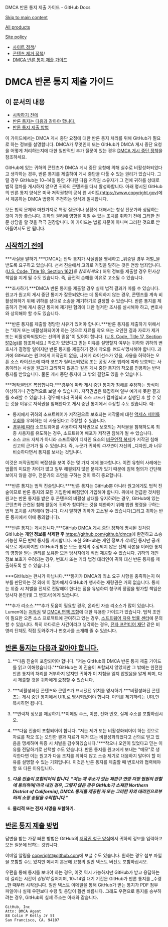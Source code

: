 DMCA 반론 통지 제출 가이드 - GitHub Docs

[Skip to main content](#main-content)

[All products](/ko)

[Site policy](/site-policy)

* [사이트 정책](/ko/site-policy)/
* [콘텐츠 제거 정책](/ko/site-policy/content-removal-policies)/
* [DMCA 반론 통지 제출 가이드](/ko/site-policy/content-removal-policies/guide-to-submitting-a-dmca-counter-notice)

DMCA 반론 통지 제출 가이드
==========

이 문서의 내용
----------

* [시작하기 전에](#before-you-start)
* [반론 통지는 다음과 같아야 합니다.](#your-counter-notice-must)
* [반론 통지 제출 방법](#how-to-submit-your-counter-notice)

이 가이드에서는 DMCA 게시 중단 요청에 대한 반론 통지 처리를 위해 GitHub가 필요로 하는 정보를 설명합니다. DMCA가 무엇인지 또는 GitHub가 DMCA 게시 중단 요청을 어떻게 처리하는지에 대한 일반적인 추가 질문이 있는 경우 [DMCA 게시 중단 정책](/ko/site-policy/content-removal-policies/dmca-takedown-policy)을 참조하세요.

GitHub에 있는 귀하의 콘텐츠가 DMCA 게시 중단 요청에 의해 실수로 비활성화되었다고 생각하는 경우, 반론 통지를 제출하여 게시 중단을 다툴 수 있는 권리가 있습니다. 그럴 경우 GitHub는 10\~14일 동안 기다린 다음 저작권 소유자가 그 전에 귀하를 상대로 법적 절차를 개시하지 않으면 귀하의 콘텐츠를 다시 활성화합니다. 아래 명시된 GitHub의 반론 통지 양식은 미국 저작권청의 공식 웹 사이트(<https://www.copyright.gov>)에서 제공하는 DMCA 법령이 추천하는 양식과 일치합니다.

모든 법적 문제와 마찬가지로 특정 질문이나 상황에 대해서는 항상 전문가와 상담하는 것이 가장 좋습니다. 귀하의 권리에 영향을 미칠 수 있는 조치를 취하기 전에 그러한 전문 상담을 할 것을 적극 권장합니다. 이 가이드는 법률 자문이 아니며 그러한 것으로 받아들여서도 안 됩니다.

[시작하기 전에](#before-you-start)
----------

***사실을 말하기.***DMCA는 반박 통지가 사실임을 맹세하고 \_위증일 경우 처벌\_을 받도록 요구하고 있습니다. 선서 진술에서 고의로 거짓을 말하는 것은 연방 범죄입니다. ([U.S. Code, Title 18, Section 1621](https://www.gpo.gov/fdsys/pkg/USCODE-2011-title18/html/USCODE-2011-title18-partI-chap79-sec1621.htm)*을 참조하세요.*) 허위 정보를 제출할 경우 민사상 책임을 지게 될 수도 있습니다. 즉, 금전적 손해를 이유로 고소될 수 있습니다.

***조사하기.***DMCA 반론 통지를 제출할 경우 실제 법적 결과가 따를 수 있습니다. 원고가 원고의 게시 중단 통지가 잘못되었다는 데 동의하지 않는 경우, 콘텐츠를 계속 비활성화하기 위해 귀하를 상대로 소송을 제기하기로 결정할 수 있습니다. 반론 통지를 제출하기 전에 게시 중단 통지에 제기된 혐의에 대한 철저한 조사를 실시해야 하고, 변호사와 상의해야 할 수도 있습니다.

***반론 통지를 제출할 정당한 사유가 있어야 합니다.***반론 통지를 제출하기 위해서는 "제거 또는 비활성화되어야 하는 것으로 자료를 착오 또는 오인한 결과 자료가 제거 또는 비활성화되었다는 선의의 믿음"이 있어야 합니다. ([U.S. Code, Title 17, Section 512(g)](https://www.copyright.gov/title17/92chap5.html#512)를 참조하세요.) 착오가 있었다고 믿는 이유를 설명할지 여부는 귀하와 귀하의 변호사가 결정할 일이지만 반론 통지를 제출하기 전에 착오를 *반드시* 명시해야 합니다. 과거에 GitHub는 원고에게 저작권이 없음, 나에게 라이선스가 있음, 사용을 허락하는 오픈 소스 라이선스에 따라 코드가 릴리스되었음 또는 공정 사용 법리에 따라 보호되는 사용이라는 사실을 원고가 고려하지 않음과 같은 게시 중단 통지의 착오를 인용하는 반박 통지를 받았습니다. 물론 게시 중단 통지에 그 밖의 결함도 있을 수 있습니다.

***저작권법은 복잡합니다.***경우에 따라 게시 중단 통지가 침해를 주장하는 방식이 이상하거나 간접적으로 보일 수 있습니다. 저작권법은 복잡하며 일부 예기치 못한 결과를 초래할 수 있습니다. 경우에 따라 귀하의 소스 코드가 컴파일되고 실행된 후 할 수 있는 것을 이유로 저작권을 침해한다고 게시 중단 통지에서 주장할 수도 있습니다. 예:

* 통지에서 귀하의 소프트웨어가 저작권으로 보호되는 저작물에 대한 [액세스 제어를 우회](https://www.copyright.gov/title17/92chap12.html)를 우회하는 데 사용된다고 주장할 수 있습니다.
* [경우에 따라](https://www.copyright.gov/docs/mgm/) 소프트웨어를 사용하여 저작권으로 보호되는 저작물을 침해하도록 최종 사용자를 유도하는 경우, 소프트웨어 배포가 저작권 침해가 될 수 있습니다.
* 소스 코드 자체가 아니라 소프트웨어 디자인 요소의 [비문언적 복제](https://en.wikipedia.org/wiki/Substantial_similarity)가 저작권 침해 신고의 근거가 될 수 있습니다. 즉, 누군가 귀하의 *디자인*이 자신의 \_디자인\_과 너무 비슷하다면서 통지를 보내는 것입니다.

이것은 저작권법의 복잡성을 보여 주는 몇 가지 예에 불과합니다. 이런 유형의 사례에는 법률의 미묘한 차이가 많고 일부 해결되지 않은 문제가 있기 때문에 침해 혐의가 간단해 보이지 않을 경우, 전문가의 조언을 구하는 것이 특히 중요합니다.

***반론 통지는 법적 진술입니다.***반론 통지는 GitHub뿐 아니라 원고에게도 법적 진술이므로 반론 통지의 모든 기입란에 빠짐없이 기입해야 합니다. 위에서 언급한 것처럼 원고는 반론 통지를 받은 후 콘텐츠의 비활성 상태를 유지하려는 경우, GitHub에 있는 콘텐츠와 관련된 침해 활동에 귀하가 참여하는 것을 제한하기 위해 법원 명령을 구하는 법적 조치를 시작해야 합니다. 다시 말하면 귀하가 고소될 수 있습니다(그리고 귀하는 반론 통지에서 이에 동의합니다).

***반론 통지는 게시됩니다.***GitHub [DMCA 게시 중단 정책](/ko/site-policy/content-removal-policies/dmca-takedown-policy#d-transparency)에 명시된 것처럼 GitHub는 **개인 정보를 삭제한 후** <https://github.com/github/dmca>에 완전하고 소송 가능한 모든 반박 통지를 게시합니다. 또한 GitHub는 개인 정보가 삭제된 통지만 공개적으로 게시하지만 GitHub가 받은 모든 통지의 수정되지 않은 전체 사본을 이러한 통지의 영향을 받는 권리를 보유한 모든 당사자에게 직접 제공할 수 있습니다. 귀하의 개인 정보 보호가 우려되는 경우, 변호사 또는 기타 법정 대리인이 귀하 대신 반론 통지를 제출하도록 할 수 있습니다.

***GitHub는 판사가 아닙니다.***통지가 DMCA의 최소 요구 사항을 충족하는지 여부를 판단하는 것 외에 이 절차에서 GitHub가 행사하는 재량권은 거의 없습니다. 통지는 위증 시 처벌을 전제로 전달해야 한다는 점을 유념하여 청구의 장점을 평가할 책임은 당사자 본인(및 그 변호사)에게 있습니다.

***추가 리소스.***추가 도움이 필요할 경우, 온라인 자습 리소스가 많이 있습니다. Lumen에는 [저작권](https://www.lumendatabase.org/topics/5) 및 [DMCA 면책 조항](https://www.lumendatabase.org/topics/14)에 대한 유용한 가이드가 있습니다. 법적 조언이 필요한 오픈 소스 프로젝트에 관여하고 있는 경우, [소프트웨어 자유 법률 센터](https://www.softwarefreedom.org/about/contact/)에 문의할 수 있습니다. 특히 까다로운 사건이라고 생각하는 경우, [전자 프런티어 재단](https://www.eff.org/pages/legal-assistance) 같은 비영리 단체도 직접 도와주거나 변호사를 소개해 줄 수 있습니다.

[반론 통지는 다음과 같아야 합니다.](#your-counter-notice-must)
----------

1. **다음 진술이 포함되어야 합니다. "저는 GitHub의 DMCA 반론 통지 제출 가이드를 읽고 이해했습니다."**GitHub는 이 진술이 포함되지 않았지만 그 밖에는 완전한 반론 통지의 처리를 거부하지 않지만 귀하가 이 지침을 읽지 않았음을 알게 되며, 다시 제출할 것을 귀하에게 요청할 수 있습니다.

2. ***비활성화된 콘텐츠와 콘텐츠가 표시됐던 위치를 명시하기.***비활성화된 콘텐츠는 게시 중단 통지에서 URL로 명시되었어야 합니다. 이의를 제기하려는 URL만 복사하면 됩니다.

3. **연락처 정보를 제공하기.**이메일 주소, 이름, 전화 번호, 실제 주소를 포함하십시오.

4. ***다음 진술이 포함되어야 합니다. "저는 제거 또는 비활성화되어야 하는 것으로 자료를 착오 또는 오인한 결과 자료가 제거 또는 비활성화되었다고 선의로 믿고 있음을 맹세하며 위증 시 처벌을 감수하겠습니다."***착오나 오인이 있었다고 믿는 이유를 전달하기로 선택할 수도 있습니다. 반론 통지를 원고에게 보내는 "메모"로 생각한다면 이는 원고가 다음 조치를 취하지 않고 소송 제기로 대응하지 말아야 할 이유를 설명할 수 있는 기회입니다. 이것은 반론 통지를 제출할 때 변호사와 협력해야 할 또 다른 이유입니다.

5. ***다음 진술이 포함되어야 합니다. "저는 제 주소가 있는 재판구 연방 지방 법원의 관할에 동의하며(미국 내인 경우, 그렇지 않은 경우 GitHub가 소재한 Northern District of California), DMCA 통지를 제공한 자 또는 그러한 자의 대리인으로부터의 소장 송달을 수락합니다."***

6. **물리적 또는 전자 서명을 포함하기.**

[반론 통지 제출 방법](#how-to-submit-your-counter-notice)
----------

답변을 받는 가장 빠른 방법은 GitHub의 [저작권 청구 양식](https://github.com/contact/dmca)에서 귀하의 정보를 입력하고 모든 질문에 답하는 것입니다.

이메일 알림을 [copyright@github.com](mailto:copyright@github.com)에 보낼 수도 있습니다. 원하는 경우 첨부 파일을 포함할 수도 있지만 메시지 본문에 요청의 일반 텍스트 버전도 포함하십시오.

우편을 통해 통지를 보내야 하는 경우, 이것 역시 가능하지만 GitHub가 받고 응답하는 데 걸리는 시간이 *상당히* 길어지며, 10\~14일 대기 기간은 GitHub가 반론 통지를 \_수령\_한 때부터 시작됩니다. 일반 텍스트 이메일을 통해 GitHub가 받는 통지가 PDF 첨부 파일이나 실제 우편보다 수령 및 응답이 훨씬 빠릅니다. 그래도 우편으로 통지를 송부하려는 경우, GitHub의 실제 주소는 아래와 같습니다.

```
GitHub, Inc
Attn: DMCA Agent
88 Colin P Kelly Jr St
San Francisco, CA. 94107

```
